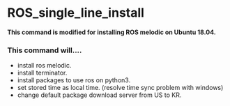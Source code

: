
# ROS_single_line_install

**This command is modified for installing ROS melodic on Ubuntu 18.04.**

### This command will....
- install ros melodic.
- install terminator.
- install packages to use ros on python3.
- set stored time as local time. (resolve time sync problem with windows)
- change default package download server from US to KR.
